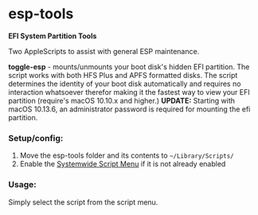 # esp-tools
**EFI System Partition Tools**

Two AppleScripts to assist with general ESP maintenance.

**toggle-esp** - mounts/unmounts your boot disk's hidden EFI partition. The script works with both HFS Plus and APFS formatted disks. The script determines the identity of your boot disk automatically and requires no interaction whatsoever therefor making it the fastest way to view your EFI partition (require's macOS 10.10.x and higher.) **UPDATE:** Starting with macOS 10.13.6, an administrator password is required for mounting the efi partition.

### Setup/config:

1. Move the esp-tools folder and its contents to `~/Library/Scripts/`
2. Enable the [Systemwide Script Menu][] if it is not already enabled

### Usage:

Simply select the script from the script menu.

[Systemwide Script Menu]: https://developer.apple.com/library/content/documentation/LanguagesUtilities/Conceptual/MacAutomationScriptingGuide/UsetheSystem-WideScriptMenu.html
